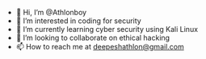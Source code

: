 - 👋 Hi, I’m @Athlonboy
- 👀 I’m interested in coding for security 
- 🌱 I’m currently learning cyber security using Kali Linux
- 💞️ I’m looking to collaborate on ethical hacking
- 📫 How to reach me at deepeshathlon@gmail.com

<!---
Athlonboy/Athlonboy is a ✨ special ✨ repository because its `README.md` (this file) appears on your GitHub profile.
You can click the Preview link to take a look at your changes.
--->
